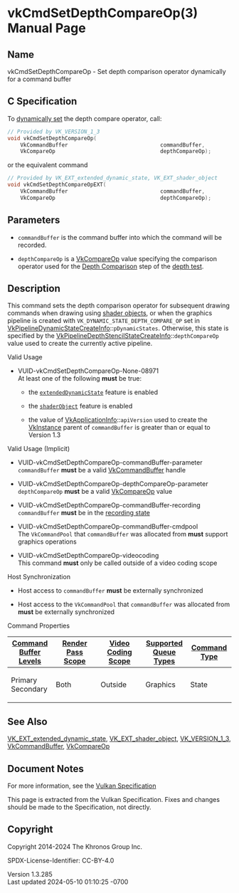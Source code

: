 # vkCmdSetDepthCompareOp(3) Manual Page

## Name

vkCmdSetDepthCompareOp - Set depth comparison operator dynamically for a
command buffer



## <a href="#_c_specification" class="anchor"></a>C Specification

To <a
href="https://registry.khronos.org/vulkan/specs/1.3-extensions/html/vkspec.html#pipelines-dynamic-state"
target="_blank" rel="noopener">dynamically set</a> the depth compare
operator, call:

``` c
// Provided by VK_VERSION_1_3
void vkCmdSetDepthCompareOp(
    VkCommandBuffer                             commandBuffer,
    VkCompareOp                                 depthCompareOp);
```

or the equivalent command

``` c
// Provided by VK_EXT_extended_dynamic_state, VK_EXT_shader_object
void vkCmdSetDepthCompareOpEXT(
    VkCommandBuffer                             commandBuffer,
    VkCompareOp                                 depthCompareOp);
```

## <a href="#_parameters" class="anchor"></a>Parameters

- `commandBuffer` is the command buffer into which the command will be
  recorded.

- `depthCompareOp` is a [VkCompareOp](https://registry.khronos.org/vulkan/specs/1.3-extensions/man/html/VkCompareOp.html) value specifying
  the comparison operator used for the <a
  href="https://registry.khronos.org/vulkan/specs/1.3-extensions/html/vkspec.html#fragops-depth-comparison"
  target="_blank" rel="noopener">Depth Comparison</a> step of the <a
  href="https://registry.khronos.org/vulkan/specs/1.3-extensions/html/vkspec.html#fragops-depth"
  target="_blank" rel="noopener">depth test</a>.

## <a href="#_description" class="anchor"></a>Description

This command sets the depth comparison operator for subsequent drawing
commands when drawing using <a
href="https://registry.khronos.org/vulkan/specs/1.3-extensions/html/vkspec.html#shaders-objects"
target="_blank" rel="noopener">shader objects</a>, or when the graphics
pipeline is created with `VK_DYNAMIC_STATE_DEPTH_COMPARE_OP` set in
[VkPipelineDynamicStateCreateInfo](https://registry.khronos.org/vulkan/specs/1.3-extensions/man/html/VkPipelineDynamicStateCreateInfo.html)::`pDynamicStates`.
Otherwise, this state is specified by the
[VkPipelineDepthStencilStateCreateInfo](https://registry.khronos.org/vulkan/specs/1.3-extensions/man/html/VkPipelineDepthStencilStateCreateInfo.html)::`depthCompareOp`
value used to create the currently active pipeline.

Valid Usage

- <a href="#VUID-vkCmdSetDepthCompareOp-None-08971"
  id="VUID-vkCmdSetDepthCompareOp-None-08971"></a>
  VUID-vkCmdSetDepthCompareOp-None-08971  
  At least one of the following **must** be true:

  - the [`extendedDynamicState`](#features-extendedDynamicState) feature
    is enabled

  - the [`shaderObject`](#features-shaderObject) feature is enabled

  - the value of
    [VkApplicationInfo](https://registry.khronos.org/vulkan/specs/1.3-extensions/man/html/VkApplicationInfo.html)::`apiVersion` used to
    create the [VkInstance](https://registry.khronos.org/vulkan/specs/1.3-extensions/man/html/VkInstance.html) parent of `commandBuffer`
    is greater than or equal to Version 1.3

Valid Usage (Implicit)

- <a href="#VUID-vkCmdSetDepthCompareOp-commandBuffer-parameter"
  id="VUID-vkCmdSetDepthCompareOp-commandBuffer-parameter"></a>
  VUID-vkCmdSetDepthCompareOp-commandBuffer-parameter  
  `commandBuffer` **must** be a valid
  [VkCommandBuffer](https://registry.khronos.org/vulkan/specs/1.3-extensions/man/html/VkCommandBuffer.html) handle

- <a href="#VUID-vkCmdSetDepthCompareOp-depthCompareOp-parameter"
  id="VUID-vkCmdSetDepthCompareOp-depthCompareOp-parameter"></a>
  VUID-vkCmdSetDepthCompareOp-depthCompareOp-parameter  
  `depthCompareOp` **must** be a valid [VkCompareOp](https://registry.khronos.org/vulkan/specs/1.3-extensions/man/html/VkCompareOp.html)
  value

- <a href="#VUID-vkCmdSetDepthCompareOp-commandBuffer-recording"
  id="VUID-vkCmdSetDepthCompareOp-commandBuffer-recording"></a>
  VUID-vkCmdSetDepthCompareOp-commandBuffer-recording  
  `commandBuffer` **must** be in the [recording
  state](#commandbuffers-lifecycle)

- <a href="#VUID-vkCmdSetDepthCompareOp-commandBuffer-cmdpool"
  id="VUID-vkCmdSetDepthCompareOp-commandBuffer-cmdpool"></a>
  VUID-vkCmdSetDepthCompareOp-commandBuffer-cmdpool  
  The `VkCommandPool` that `commandBuffer` was allocated from **must**
  support graphics operations

- <a href="#VUID-vkCmdSetDepthCompareOp-videocoding"
  id="VUID-vkCmdSetDepthCompareOp-videocoding"></a>
  VUID-vkCmdSetDepthCompareOp-videocoding  
  This command **must** only be called outside of a video coding scope

Host Synchronization

- Host access to `commandBuffer` **must** be externally synchronized

- Host access to the `VkCommandPool` that `commandBuffer` was allocated
  from **must** be externally synchronized

Command Properties

<table class="tableblock frame-all grid-all stretch">
<colgroup>
<col style="width: 20%" />
<col style="width: 20%" />
<col style="width: 20%" />
<col style="width: 20%" />
<col style="width: 20%" />
</colgroup>
<thead>
<tr class="header">
<th class="tableblock halign-left valign-top"><a
href="#VkCommandBufferLevel">Command Buffer Levels</a></th>
<th class="tableblock halign-left valign-top"><a
href="#vkCmdBeginRenderPass">Render Pass Scope</a></th>
<th class="tableblock halign-left valign-top"><a
href="#vkCmdBeginVideoCodingKHR">Video Coding Scope</a></th>
<th class="tableblock halign-left valign-top"><a
href="#VkQueueFlagBits">Supported Queue Types</a></th>
<th class="tableblock halign-left valign-top"><a
href="#fundamentals-queueoperation-command-types">Command Type</a></th>
</tr>
</thead>
<tbody>
<tr class="odd">
<td class="tableblock halign-left valign-top"><p>Primary<br />
Secondary</p></td>
<td class="tableblock halign-left valign-top"><p>Both</p></td>
<td class="tableblock halign-left valign-top"><p>Outside</p></td>
<td class="tableblock halign-left valign-top"><p>Graphics</p></td>
<td class="tableblock halign-left valign-top"><p>State</p></td>
</tr>
</tbody>
</table>

## <a href="#_see_also" class="anchor"></a>See Also

[VK_EXT_extended_dynamic_state](https://registry.khronos.org/vulkan/specs/1.3-extensions/man/html/VK_EXT_extended_dynamic_state.html),
[VK_EXT_shader_object](https://registry.khronos.org/vulkan/specs/1.3-extensions/man/html/VK_EXT_shader_object.html),
[VK_VERSION_1_3](https://registry.khronos.org/vulkan/specs/1.3-extensions/man/html/VK_VERSION_1_3.html),
[VkCommandBuffer](https://registry.khronos.org/vulkan/specs/1.3-extensions/man/html/VkCommandBuffer.html), [VkCompareOp](https://registry.khronos.org/vulkan/specs/1.3-extensions/man/html/VkCompareOp.html)

## <a href="#_document_notes" class="anchor"></a>Document Notes

For more information, see the <a
href="https://registry.khronos.org/vulkan/specs/1.3-extensions/html/vkspec.html#vkCmdSetDepthCompareOp"
target="_blank" rel="noopener">Vulkan Specification</a>

This page is extracted from the Vulkan Specification. Fixes and changes
should be made to the Specification, not directly.

## <a href="#_copyright" class="anchor"></a>Copyright

Copyright 2014-2024 The Khronos Group Inc.

SPDX-License-Identifier: CC-BY-4.0

Version 1.3.285  
Last updated 2024-05-10 01:10:25 -0700
